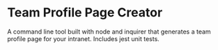 # Team Profile Page Creator
A command line tool built with node and inquirer that generates a team profile page for your intranet. Includes jest unit tests.
